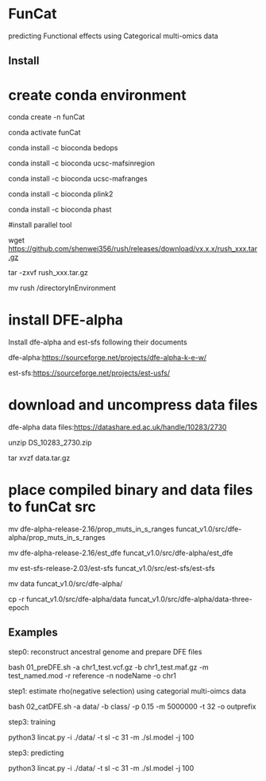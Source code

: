 # FunCat
predicting Functional effects using Categorical multi-omics data

## Install
# create conda environment
conda create -n funCat

conda activate funCat

conda install -c bioconda bedops

conda install -c bioconda ucsc-mafsinregion

conda install -c bioconda ucsc-mafranges

conda install -c bioconda plink2

conda install -c bioconda phast

#install parallel tool

wget https://github.com/shenwei356/rush/releases/download/vx.x.x/rush_xxx.tar.gz

tar -zxvf rush_xxx.tar.gz

mv rush /directoryInEnvironment

# install DFE-alpha

Install dfe-alpha and est-sfs following their documents

dfe-alpha:https://sourceforge.net/projects/dfe-alpha-k-e-w/

est-sfs:https://sourceforge.net/projects/est-usfs/

# download and uncompress data files

dfe-alpha data files:https://datashare.ed.ac.uk/handle/10283/2730

unzip DS_10283_2730.zip

tar xvzf data.tar.gz
 
 
# place compiled binary and data files to funCat src

mv dfe-alpha-release-2.16/prop_muts_in_s_ranges funcat_v1.0/src/dfe-alpha/prop_muts_in_s_ranges

mv dfe-alpha-release-2.16/est_dfe funcat_v1.0/src/dfe-alpha/est_dfe

mv est-sfs-release-2.03/est-sfs funcat_v1.0/src/est-sfs/est-sfs

mv data funcat_v1.0/src/dfe-alpha/

cp -r funcat_v1.0/src/dfe-alpha/data funcat_v1.0/src/dfe-alpha/data-three-epoch



## Examples

step0: reconstruct ancestral genome and prepare DFE files

bash 01_preDFE.sh -a chr1_test.vcf.gz -b chr1_test.maf.gz -m test_named.mod -r reference -n nodeName -o chr1

step1: estimate rho(negative selection) using categorial multi-oimcs data

bash 02_catDFE.sh -a data/ -b class/ -p 0.15 -m 5000000 -t 32 -o outprefix

step3: training 

python3 lincat.py -i ./data/ -t sl -c 31 -m ./sl.model -j 100

step3: predicting 

python3 lincat.py -i ./data/ -t sl -c 31 -m ./sl.model -j 100
